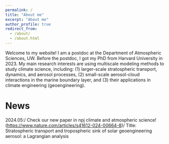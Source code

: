 ```yaml
---
permalink: /
title: "About me"
excerpt: "About me"
author_profile: true
redirect_from: 
  - /about/
  - /about.html
---
```


Welcome to my website! I am a postdoc at the Department of Atmospheric Sciences, UW. Before the postdoc, I got my PhD from Harvard University in 2023. My main research interests are using multiscale modeling methods to study climate science, including: (1) larger-scale stratospheric transport, dynamics, and aerosol processes, (2) small-scale aerosol-cloud interactions in the marine boundary layer, and (3) their applications in climate engineering (geoengineering).

News
======

2024.05:/
Check our new paper in npj climate and atmospheric science! (https://www.nature.com/articles/s41612-024-00664-8)/
Title: Stratospheric transport and tropospheric sink of solar geoengineering aerosol: a Lagrangian analysis
